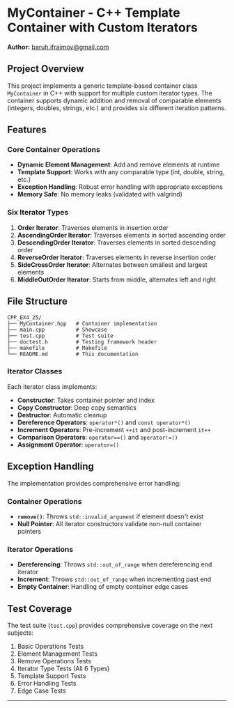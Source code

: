 # MyContainer - C++ Template Container with Custom Iterators

**Author:** baruh.ifraimov@gmail.com

## Project Overview

This project implements a generic template-based container class `MyContainer` in C++ with support for multiple custom iterator types. The container supports dynamic addition and removal of comparable elements (integers, doubles, strings, etc.) and provides six different iteration patterns.

## Features

### Core Container Operations
- **Dynamic Element Management**: Add and remove elements at runtime
- **Template Support**: Works with any comparable type (int, double, string, etc.)
- **Exception Handling**: Robust error handling with appropriate exceptions
- **Memory Safe**: No memory leaks (validated with valgrind)

### Six Iterator Types
1. **Order Iterator**: Traverses elements in insertion order
2. **AscendingOrder Iterator**: Traverses elements in sorted ascending order
3. **DescendingOrder Iterator**: Traverses elements in sorted descending order
4. **ReverseOrder Iterator**: Traverses elements in reverse insertion order
5. **SideCrossOrder Iterator**: Alternates between smallest and largest elements
6. **MiddleOutOrder Iterator**: Starts from middle, alternates left and right

## File Structure

```
CPP_EX4_25/
├── MyContainer.hpp   # Container implementation
├── main.cpp          # Showcase
├── test.cpp          # Test suite
├── doctest.h         # Testing framework header
├── makefile          # Makefile
└── README.md         # This documentation
```


### Iterator Classes

Each iterator class implements:
- **Constructor**: Takes container pointer and index
- **Copy Constructor**: Deep copy semantics
- **Destructor**: Automatic cleanup
- **Dereference Operators**: `operator*()` and `const operator*()`
- **Increment Operators**: Pre-increment `++it` and post-increment `it++`
- **Comparison Operators**: `operator==()` and `operator!=()`
- **Assignment Operator**: `operator=()`

## Exception Handling

The implementation provides comprehensive error handling:

### Container Operations
- **`remove()`**: Throws `std::invalid_argument` if element doesn't exist
- **Null Pointer**: All iterator constructors validate non-null container pointers

### Iterator Operations
- **Dereferencing**: Throws `std::out_of_range` when dereferencing end iterator
- **Increment**: Throws `std::out_of_range` when incrementing past end
- **Empty Container**: Handling of empty container edge cases

## Test Coverage

The test suite (`test.cpp`) provides comprehensive coverage on the next subjects:
1. Basic Operations Tests
2. Element Management Tests
3. Remove Operations Tests
4. Iterator Type Tests (All 6 Types)
5. Template Support Tests
6. Error Handling Tests
7. Edge Case Tests
---